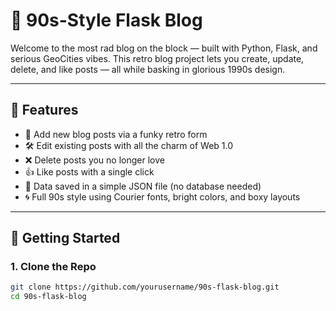 # 🧷 90s-Style Flask Blog

Welcome to the most rad blog on the block — built with Python, Flask, and serious GeoCities vibes. 
This retro blog project lets you create, update, delete, and like posts — all while basking in glorious 1990s design.

---

## 🎯 Features

- 📝 Add new blog posts via a funky retro form  
- 🛠️ Edit existing posts with all the charm of Web 1.0  
- ❌ Delete posts you no longer love  
- 👍 Like posts with a single click  
- 💾 Data saved in a simple JSON file (no database needed)  
- 🌀 Full 90s style using Courier fonts, bright colors, and boxy layouts  

---

## 🚀 Getting Started

### 1. Clone the Repo

```bash
git clone https://github.com/yourusername/90s-flask-blog.git
cd 90s-flask-blog
